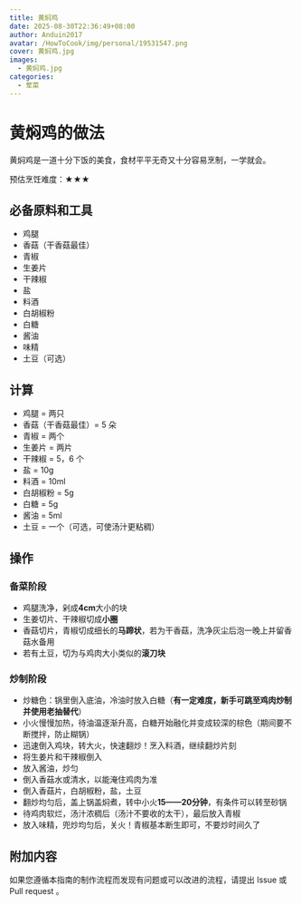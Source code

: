 ```yaml
---
title: 黄焖鸡
date: 2025-08-30T22:36:49+08:00
author: Anduin2017
avatar: /HowToCook/img/personal/19531547.png
cover: 黄焖鸡.jpg
images:
  - 黄焖鸡.jpg
categories:
  - 荤菜
---
```


# 黄焖鸡的做法

黄焖鸡是一道十分下饭的美食，食材平平无奇又十分容易烹制，一学就会。

预估烹饪难度：★★★

## 必备原料和工具

- 鸡腿
- 香菇（干香菇最佳）
- 青椒
- 生姜片
- 干辣椒
- 盐
- 料酒
- 白胡椒粉
- 白糖
- 酱油
- 味精
- 土豆（可选）

## 计算

- 鸡腿 = 两只
- 香菇（干香菇最佳）= 5 朵
- 青椒 = 两个
- 生姜片 = 两片
- 干辣椒 = 5，6 个
- 盐 = 10g
- 料酒 = 10ml
- 白胡椒粉 = 5g
- 白糖 = 5g
- 酱油 = 5ml
- 土豆 = 一个（可选，可使汤汁更粘稠）

## 操作

### 备菜阶段

- 鸡腿洗净，剁成**4cm**大小的块
- 生姜切片、干辣椒切成**小圈**
- 香菇切片，青椒切成细长的**马蹄状**，若为干香菇，洗净灰尘后泡一晚上并留香菇水备用
- 若有土豆，切为与鸡肉大小类似的**滚刀块**

### 炒制阶段

- 炒糖色：锅里倒入底油，冷油时放入白糖（**有一定难度，新手可跳至鸡肉炒制并使用老抽替代**）
- 小火慢慢加热，待油温逐渐升高，白糖开始融化并变成较深的棕色（期间要不断搅拌，防止糊锅）
- 迅速倒入鸡块，转大火，快速翻炒！烹入料酒，继续翻炒片刻
- 将生姜片和干辣椒倒入
- 放入酱油，炒匀
- 倒入香菇水或清水，以能淹住鸡肉为准
- 倒入香菇片，白胡椒粉，盐，土豆
- 翻炒均匀后，盖上锅盖焖煮，转中小火**15——20分钟**，有条件可以转至砂锅
- 待鸡肉软烂，汤汁浓稠后（汤汁不要收的太干），最后放入青椒
- 放入味精，兜炒均匀后，关火！青椒基本断生即可，不要炒时间久了

## 附加内容

如果您遵循本指南的制作流程而发现有问题或可以改进的流程，请提出 Issue 或 Pull request 。
